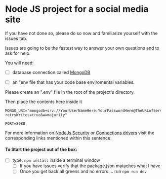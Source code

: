 # Node JS project for a social media site

If you have not done so, please do so now and familiarize yourself with the issues tab.

Issues are going to be the fastest way to answer your own questions and to ask for help.  
 
 
You will need:  
- [ ] database connection called [MongoDB](https://www.mongodb.com/cloud/atlas) 
- [ ] an "env file that has your code base enviromental variables.  


Please create an ".env" file in the root of the project's directory.




Then place the contents here inside it

```
MONGO_URI="mongodb+srv://YourUserNameHere:YourPasswordHere@TheURLofServer/test?retryWrites=true&w=majority"

PORT=8080
```

For more information on [NodeJs Security](https://docs.mongodb.com/manual/core/security-scram/) or [Connections drivers](https://docs.mongodb.com/drivers/node) visit the corresponding links mentioned within this sentence.


#### To Start the project out of the box:
- [ ] type: `npm install` inside a terminal window
    - [ ] If you have issues verify that the package.json mataches what I have
    - [ ] Once you get back all greens and no errors.... run `npm run dev`